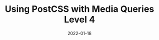 ---
date: 2022-01-18
permalink: false
publisher: logrocket
tags:
  - css
  - tooling
  - media-queries
target_url: https://blog.logrocket.com/using-postcss-media-queries-level4/
title: Using PostCSS with Media Queries Level 4
---